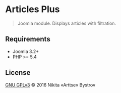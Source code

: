 # Articles Plus

> Joomla module. Displays articles with filtration.


## Requirements

- Joomla 3.2+
- PHP >= 5.4


## License

[GNU GPLv3](http://www.gnu.org/licenses/gpl-3.0.en.html) &copy; 2016 Nikita «Arttse» Bystrov
